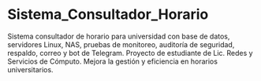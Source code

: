 # Sistema_Consultador_Horario
Sistema consultador de horario para universidad con base de datos, servidores Linux, NAS, pruebas de monitoreo, auditoría de seguridad, respaldo, correo y bot de Telegram. Proyecto de estudiante de Lic. Redes y Servicios de Cómputo. Mejora la gestión y eficiencia en horarios universitarios.

